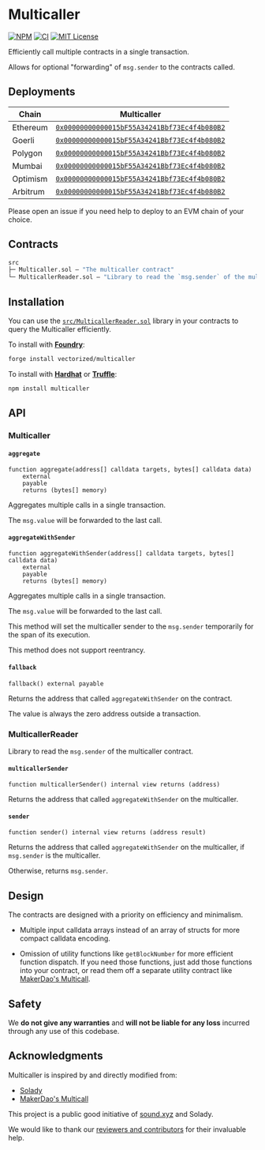# Multicaller

[![NPM][npm-shield]][npm-url]
[![CI][ci-shield]][ci-url]
[![MIT License][license-shield]][license-url]

Efficiently call multiple contracts in a single transaction.

Allows for optional "forwarding" of `msg.sender` to the contracts called.

## Deployments

| Chain | Multicaller |
|---|---|
| Ethereum | [`0x00000000000015bF55A34241Bbf73Ec4f4b080B2`](https://etherscan.io/address/0x00000000000015bF55A34241Bbf73Ec4f4b080B2) |
| Goerli | [`0x00000000000015bF55A34241Bbf73Ec4f4b080B2`](https://goerli.etherscan.io/address/0x00000000000015bF55A34241Bbf73Ec4f4b080B2) |
| Polygon | [`0x00000000000015bF55A34241Bbf73Ec4f4b080B2`](https://polygonscan.com/address/0x00000000000015bF55A34241Bbf73Ec4f4b080B2) |
| Mumbai | [`0x00000000000015bF55A34241Bbf73Ec4f4b080B2`](https://mumbai.polygonscan.com/address/0x00000000000015bF55A34241Bbf73Ec4f4b080B2) |
| Optimism | [`0x00000000000015bF55A34241Bbf73Ec4f4b080B2`](https://optimistic.etherscan.io/address/0x00000000000015bF55A34241Bbf73Ec4f4b080B2) |
| Arbitrum | [`0x00000000000015bF55A34241Bbf73Ec4f4b080B2`](https://arbiscan.io/address/address/0x00000000000015bF55A34241Bbf73Ec4f4b080B2) |

Please open an issue if you need help to deploy to an EVM chain of your choice.

## Contracts

```ml
src
├─ Multicaller.sol — "The multicaller contract"
└─ MulticallerReader.sol — "Library to read the `msg.sender` of the multicaller contract"
``` 

## Installation

You can use the [`src/MulticallerReader.sol`](./src/MulticallerReader.sol) library in your contracts to query the Multicaller efficiently.

To install with [**Foundry**](https://github.com/gakonst/foundry):

```sh
forge install vectorized/multicaller
```

To install with [**Hardhat**](https://github.com/nomiclabs/hardhat) or [**Truffle**](https://github.com/trufflesuite/truffle):

```sh
npm install multicaller
```

## API

### Multicaller

#### `aggregate`
```solidity
function aggregate(address[] calldata targets, bytes[] calldata data)
    external
    payable
    returns (bytes[] memory)
```  
Aggregates multiple calls in a single transaction.

The `msg.value` will be forwarded to the last call.

#### `aggregateWithSender`
```solidity
function aggregateWithSender(address[] calldata targets, bytes[] calldata data)
    external
    payable
    returns (bytes[] memory)
```  
Aggregates multiple calls in a single transaction.

The `msg.value` will be forwarded to the last call.

This method will set the multicaller sender to the `msg.sender` temporarily for the span of its execution.

This method does not support reentrancy.

#### `fallback`
```solidity
fallback() external payable
```  
Returns the address that called `aggregateWithSender` on the contract.

The value is always the zero address outside a transaction.

### MulticallerReader

Library to read the `msg.sender` of the multicaller contract.

#### `multicallerSender`
```solidity
function multicallerSender() internal view returns (address)
```  
Returns the address that called `aggregateWithSender` on the multicaller.

#### `sender`
```solidity
function sender() internal view returns (address result)
```  
Returns the address that called `aggregateWithSender` on the multicaller, if `msg.sender` is the multicaller.

Otherwise, returns `msg.sender`.

## Design

The contracts are designed with a priority on efficiency and minimalism. 

- Multiple input calldata arrays instead of an array of structs for more compact calldata encoding.

- Omission of utility functions like `getBlockNumber` for more efficient function dispatch. If you need those functions, just add those functions into your contract, or read them off a separate utility contract like [MakerDao's Multicall](https://github.com/makerdao/multicall).

## Safety

We **do not give any warranties** and **will not be liable for any loss** incurred through any use of this codebase.

## Acknowledgments

Multicaller is inspired by and directly modified from:

- [Solady](https://github.com/vectorized/solady)
- [MakerDao's Multicall](https://github.com/makerdao/multicall)

This project is a public good initiative of [sound.xyz](https://sound.xyz) and Solady.

We would like to thank our [reviewers and contributors](credits.txt) for their invaluable help.

[npm-shield]: https://img.shields.io/npm/v/multicaller.svg
[npm-url]: https://www.npmjs.com/package/multicaller

[ci-shield]: https://img.shields.io/github/actions/workflow/status/vectorized/multicaller/ci.yml?label=build&branch=main
[ci-url]: https://github.com/vectorized/multicaller/actions/workflows/ci.yml

[license-shield]: https://img.shields.io/badge/License-MIT-green.svg
[license-url]: https://github.com/vectorized/multicaller/blob/main/LICENSE.txt
